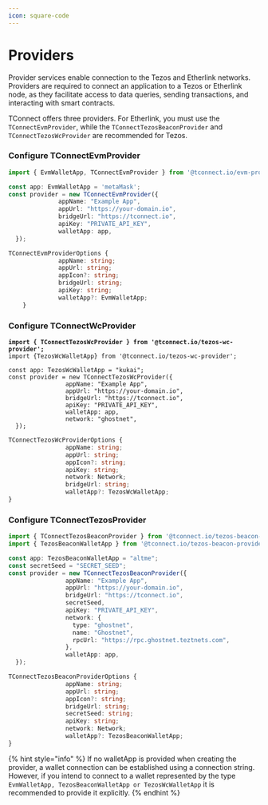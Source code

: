 ```yaml
---
icon: square-code
---
```


# Providers

Provider services enable connection to the Tezos and Etherlink networks. Providers are required to connect an application to a Tezos or Etherlink node, as they facilitate access to data queries, sending transactions, and interacting with smart contracts.

TConnect offers three providers. For Etherlink, you must use the `TConnectEvmProvider`, while the `TConnectTezosBeaconProvider` and `TConnectTezosWcProvider` are recommended for Tezos.

### &#x20;Configure TConnectEvmProvider

```typescript
import { EvmWalletApp, TConnectEvmProvider } from '@tconnect.io/evm-provider';

const app: EvmWalletApp = 'metaMask';
const provider = new TConnectEvmProvider({
              appName: "Example App",
              appUrl: "https://your-domain.io",
              bridgeUrl: "https://tconnect.io",
              apiKey: "PRIVATE_API_KEY",
              walletApp: app,
  });
```

```typescript
TConnectEvmProviderOptions { 
              appName: string;
              appUrl: string;
              appIcon?: string;
              bridgeUrl: string;
              apiKey: string;
              walletApp?: EvmWalletApp;
    }
```

### Configure TConnectWcProvider

<pre class="language-typescript"><code class="lang-typescript"><strong>import { TConnectTezosWcProvider } from '@tconnect.io/tezos-wc-provider';
</strong>import {TezosWcWalletApp} from '@tconnect.io/tezos-wc-provider';

const app: TezosWcWalletApp = "kukai";
const provider = new TConnectTezosWcProvider({
                appName: "Example App",
                appUrl: "https://your-domain.io",
                bridgeUrl: "https://tconnect.io",
                apiKey: "PRIVATE_API_KEY",
                walletApp: app,
                network: "ghostnet",
  });
</code></pre>

```typescript
TConnectTezosWcProviderOptions {
                appName: string;
                appUrl: string;
                appIcon?: string;
                apiKey: string;
                network: Network;
                bridgeUrl: string;
                walletApp?: TezosWcWalletApp;
}
```

### Configure TConnectTezosProvider

```typescript
import { TConnectTezosBeaconProvider } from '@tconnect.io/tezos-beacon-provider';
import { TezosBeaconWalletApp } from '@tconnect.io/tezos-beacon-provider;

const app: TezosBeaconWalletApp = "altme";
const secretSeed = "SECRET_SEED";
const provider = new TConnectTezosBeaconProvider({
                appName: "Example App",
                appUrl: "https://your-domain.io",
                bridgeUrl: "https://tconnect.io",
                secretSeed,
                apiKey: "PRIVATE_API_KEY",
                network: {
                  type: "ghostnet",
                  name: "Ghostnet",
                  rpcUrl: "https://rpc.ghostnet.teztnets.com",
                },
                walletApp: app,
  });
```

```typescript
TConnectTezosBeaconProviderOptions {
                appName: string;
                appUrl: string;
                appIcon?: string;
                bridgeUrl: string;
                secretSeed: string;
                apiKey: string;
                network: Network;
                walletApp?: TezosBeaconWalletApp;
}
```

{% hint style="info" %}
If no walletApp is provided when creating the provider, a wallet connection can be established using a connection string. However, if you intend to connect to a wallet represented by the type `EvmWalletApp, TezosBeaconWalletApp or TezosWcWalletApp` it is recommended to provide it explicitly.
{% endhint %}
